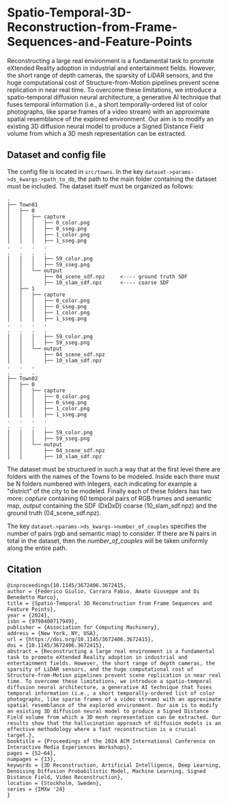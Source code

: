# Spatio-Temporal-3D-Reconstruction-from-Frame-Sequences-and-Feature-Points

Reconstructing a large real environment is a fundamental task to promote eXtended Reality adoption in industrial and entertainment fields. However, the short range of depth cameras, the sparsity of LiDAR sensors, and the huge computational cost of Structure-from-Motion pipelines prevent scene replication in near real time. To overcome these limitations, we introduce a spatio-temporal diffusion neural architecture, a generative AI technique that fuses temporal information (i.e., a short temporally-ordered list of color photographs, like sparse frames of a video stream) with an approximate spatial resemblance of the explored environment. Our aim is to modify an existing 3D diffusion neural model to produce a Signed Distance Field volume from which a 3D mesh representation can be extracted. 

## Dataset and config file

The config file is located in `src/towns`. In the key `dataset->params->ds_kwargs->path_to_db`, the path to the main folder containing the dataset must be included. The dataset itself must be organized as follows:
```
.
├── Town01
│   ├── 0
│   │   ├── capture
│   │   │   ├── 0_color.png
│   │   │   ├── 0_sseg.png
│   │   │   ├── 1_color.png
│   │   │   ├── 1_sseg.png
.   .   .   .
.   .   .   .
│   │   │   ├── 59_color.png
│   │   │   ├── 59_sseg.png
│   │   └── output
│   │       ├── 04_scene_sdf.npz     <---- ground truth SDF
│   │       ├── 10_slam_sdf.npz      <---- coarse SDF
│   ├── 1
│   │   ├── capture
│   │   │   ├── 0_color.png
│   │   │   ├── 0_sseg.png
│   │   │   ├── 1_color.png
│   │   │   ├── 1_sseg.png
.   .   .   .
.   .   .   .
│   │   │   ├── 59_color.png
│   │   │   ├── 59_sseg.png
│   │   └── output
│   │       ├── 04_scene_sdf.npz    
│   │       ├── 10_slam_sdf.npz 
.   .   .
.   .   .        
├── Town02
│   ├── 0
│   │   ├── capture
│   │   │   ├── 0_color.png
│   │   │   ├── 0_sseg.png
│   │   │   ├── 1_color.png
│   │   │   ├── 1_sseg.png
.   .   .   .
.   .   .   .
│   │   │   ├── 59_color.png
│   │   │   ├── 59_sseg.png
│   │   └── output
│   │       ├── 04_scene_sdf.npz     
│   │       ├── 10_slam_sdf.npz      
```

The dataset must be structured in such a way that at the first level there are folders with the names of the Towns to be modeled. Inside each there must be N folders numbered with integers, each indicating for example a "district" of the city to be modeled. Finally each of these folders has two more: *capture* containing 60 temporal pairs of RGB frames and semantic map, *output* containing the SDF (DxDxD) coarse (10_slam_sdf.npz) and the ground truth (04_scene_sdf.npz).

The key `dataset->params->ds_kwargs->number_of_couples` specifies the number of pairs (rgb and semantic map) to consider. If there are N pairs in total in the dataset, then the _number_of_couples_ will be taken uniformly along the entire path.


## Citation

```
@inproceedings{10.1145/3672406.3672415,
author = {Federico Giulio, Carrara Fabio, Amato Giuseppe and Di Benedetto Marco},
title = {Spatio-Temporal 3D Reconstruction from Frame Sequences and Feature Points},
year = {2024},
isbn = {9798400717949},
publisher = {Association for Computing Machinery},
address = {New York, NY, USA},
url = {https://doi.org/10.1145/3672406.3672415},
doi = {10.1145/3672406.3672415},
abstract = {Reconstructing a large real environment is a fundamental task to promote eXtended Reality adoption in industrial and entertainment fields. However, the short range of depth cameras, the sparsity of LiDAR sensors, and the huge computational cost of Structure-from-Motion pipelines prevent scene replication in near real time. To overcome these limitations, we introduce a spatio-temporal diffusion neural architecture, a generative AI technique that fuses temporal information (i.e., a short temporally-ordered list of color photographs, like sparse frames of a video stream) with an approximate spatial resemblance of the explored environment. Our aim is to modify an existing 3D diffusion neural model to produce a Signed Distance Field volume from which a 3D mesh representation can be extracted. Our results show that the hallucination approach of diffusion models is an effective methodology where a fast reconstruction is a crucial target.},
booktitle = {Proceedings of the 2024 ACM International Conference on Interactive Media Experiences Workshops},
pages = {52–64},
numpages = {13},
keywords = {3D Reconstruction, Artificial Intelligence, Deep Learning, Denoising Diffusion Probabilistic Model, Machine Learning, Signed Distance Field, Video Reconstruction},
location = {Stockholm, Sweden},
series = {IMXw '24}
}
